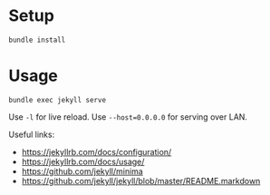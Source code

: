 # Setup

```
bundle install
```

# Usage

```
bundle exec jekyll serve
```

Use `-l` for live reload. Use `--host=0.0.0.0` for serving over LAN.

Useful links:

- https://jekyllrb.com/docs/configuration/
- https://jekyllrb.com/docs/usage/
- https://github.com/jekyll/minima
- https://github.com/jekyll/jekyll/blob/master/README.markdown
